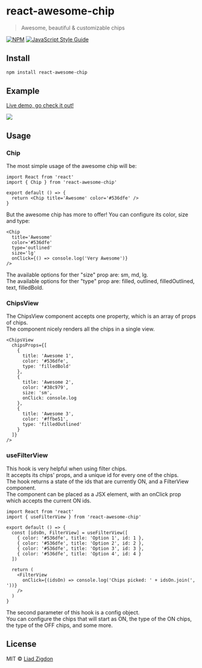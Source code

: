 # react-awesome-chip

> Awesome, beautiful &amp; customizable chips

[![NPM](https://img.shields.io/npm/v/react-awesome-chip.svg)](https://www.npmjs.com/package/react-awesome-chip) [![JavaScript Style Guide](https://img.shields.io/badge/code_style-standard-brightgreen.svg)](https://standardjs.com)

## Install

```bash
npm install react-awesome-chip
```

## Example

[Live demo, go check it out!](https://zigliad.github.io/react-awesome-chip/)

<a href="https://zigliad.github.io/react-awesome-chip/"><img src="https://i.imgur.com/n2XVyHp.png" /></a>

## Usage

### Chip

The most simple usage of the awesome chip will be:

```tsx
import React from 'react'
import { Chip } from 'react-awesome-chip'

export default () => {
  return <Chip title='Awesome' color='#536dfe' />
}
```

But the awesome chip has more to offer! You can configure its color, size and type:

```tsx
<Chip
  title='Awesome'
  color='#536dfe'
  type='outlined'
  size='lg'
  onClick={() => console.log('Very Awesome')}
/>
```

The available options for ther "size" prop are: sm, md, lg.<br />
The available options for ther "type" prop are: filled, outlined, filledOutlined, text, filledBold.

### ChipsView

The ChipsView component accepts one property, which is an array of props of chips.<br />
The component nicely renders all the chips in a single view.

```tsx
<ChipsView
  chipsProps={[
    {
      title: 'Awesome 1',
      color: '#536dfe',
      type: 'filledBold'
    },
    {
      title: 'Awesome 2',
      color: '#38c979',
      size: 'sm',
      onClick: console.log
    },
    {
      title: 'Awesome 3',
      color: '#ffbe51',
      type: 'filledOutlined'
    }
  ]}
/>
```

### useFilterView

This hook is very helpful when using filter chips.<br />
It accepts its chips' props, and a unique id for every one of the chips.<br />
The hook returns a state of the ids that are currently ON, and a FilterView component.<br />
The component can be placed as a JSX element, with an onClick prop which accepts the current ON ids.

```tsx
import React from 'react'
import { useFilterView } from 'react-awesome-chip'

export default () => {
  const [idsOn, FilterView] = useFilterView([
    { color: '#536dfe', title: 'Option 1', id: 1 },
    { color: '#536dfe', title: 'Option 2', id: 2 },
    { color: '#536dfe', title: 'Option 3', id: 3 },
    { color: '#536dfe', title: 'Option 4', id: 4 }
  ])

  return (
    <FilterView
      onClick={(idsOn) => console.log('Chips picked: ' + idsOn.join(', '))}
    />
  )
}
```

The second parameter of this hook is a config object.<br />
You can configure the chips that will start as ON, the type of the ON chips, the type of the OFF chips, and some more.

## License

MIT © [Liad Zigdon](https://github.com/zigliad)
